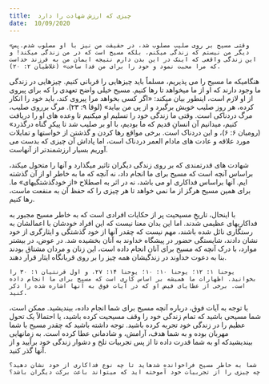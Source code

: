```yaml
---
title:  چیزی که ارزش شهادت را دارد
date:  10/09/2020
---
```


`«وقتی مسیح بر روی صلیب مصلوب شد، در حقیقت من نیز با او مصلوب شدم.پس دیگر من نیستم که زندگی میکنم، بلکه مسیح است که در من زندگی میکند! و این زندگی واقعی که اینک در این بدن دارم نتیجه ایمان من به فرزند خداست که مرا محبت نمود و خود را برای من فدا ساخت» (غلاطیان ۲: ۲۰).`

هنگامیکه ما مسیح را می پذیریم، مسلماً باید چیزهایی را قربانی کنیم. چیزهایی در زندگی ما وجود دارند که او از ما میخواهد تا رها کنیم. مسیح خیلی واضح تعهدی را که برای پیروی از او لازم است، اینطور بیان میکند: «اگر کسی بخواهد مرا پیروی کند، باید خود را انکار کرده، هر روز صلیب خویش برگیرد و از پی من بیاید» (لوقا ۹: ۲۳). مرگ برروی صلیب، مرگ دردناکی است. وقتی ما زندگی خود را تسلیم او میکنیم تا وعده های او را دریافت کنیم، میدانیم آن انسانِ قدیم که ما بودیم، با او بر صلیب شد تا پیکرِ گناه درگذرد» (رومیان ۶: ۶)، و این دردناک است. برخی مواقع رها کردن و گذشتن از خواستها و تمایلات مورد علاقه و عادت های مادام العمر دردناک است، اما پاداش آن چیزی که بدست می آوریم بسیار ارزشمندتر از آنهاست.

شهادت های قدرتمندی که بر روی زندگی دیگران تاثیر میگذارد و آنها را متحول میکند، براساس آنچه است که مسیح برای ما انجام داد، نه آنچه که ما به خاطر او از آن گذشته ایم. آنها براساس فداکاری او می باشد، نه در اثر به اصطلاح «از خودگذشتگیهای» ما. برای همین مسیح هرگز از ما نمی خواهد تا هر چیزی را که حفظ آن به منفعت ماست، رها کنیم.

با اینحال، تاریخِ مسیحیت پر از حکایات افرادی است که به خاطر مسیح مجبور به فداکاریهای عظیمی شدند. اما این بدان معنا نیست که این افراد خودشان با اعمالشان به رستگاری نائل شده باشند، مهم نیست که چقدر آنها از خود گذشتگی و ایثارگری از خود نشان دادند، شایستگی حضور در پیشگاه خداوند به آنان بخشیده شد. در عوض، در بیشتر موارد، با درک آنچه که مسیح برای آنان انجام داده است، این زنان و مردان مشتاق بودند بنا به دعوت خداوند در زندگیشان همه چیز را بر روی قربانگاه ایثار قرار دهند.

`یوحنا ۱: ۱۲؛ یوحنا ۱۰: ۱۰؛ یوحنا ۱۴: ۲۷، و اول قرنتیان ۱: ۳۰ را بخوانید. اظهارات ما همیشه بر اساس کاری است که مسیح برای ما انجام داده است. برخی از عطایای فیض او که در آیات فوق به آنها اشاره شده را ذکر کنید.`

با توجه به آیات فوق، درباره آنچه مسیح برای شما انجام داده، بیندیشید. ممکن است، شما مسیحی باشید که تمام زندگی خود را وقف مسیحیت کرده باشید، یا احتمالاً یک تحول عظیم را در زندگی خود تجربه کرده باشید. توجه داشته باشید که چقدر مسیح با شما مهربان بوده و به شما هدف، آرامش، و شادمانی عطا کرده است. به زمانهایی بیندیشیدکه او به شما قدرت داده تا از پس تجربیات تلخ و دشوار زندگی خود برآیید و از آنها گذر کنید.

`شما به خاطر مسیح فراخوانده شدهاید تا چه نوع فداکاری از خود نشان دهید؟ چه چیزی را از تجربیات خود آموخته اید که میتواند باعث برکت دیگران باشد؟`